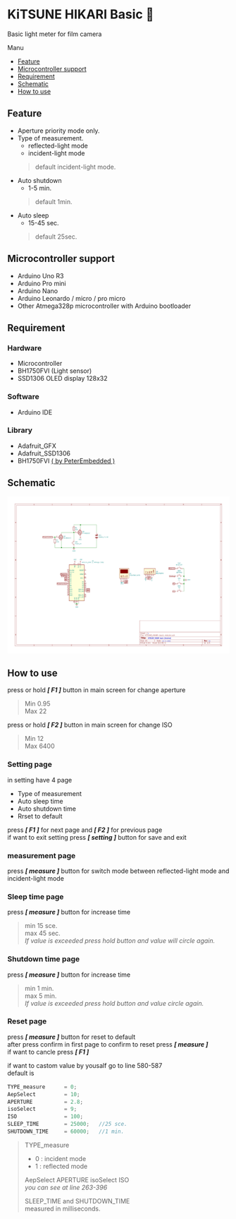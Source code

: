 # KiTSUNE HIKARI Basic 🦊
>
Basic light meter for film camera  
  
Manu  
- [Feature](#Feature)
- [Microcontroller support](#Microcontroller-support)
- [Requirement](#Requirement)
- [Schematic](#Schematic)
- [How to use](#How-to-use)
  
## Feature
- Aperture priority mode only.
- Type of measurement.
  - reflected-light mode
  - incident-light mode
  > default incident-light mode.
- Auto shutdown
  - 1-5 min.
  > default 1min.
- Auto sleep
  - 15-45 sec.
  > default 25sec.
  > 
## Microcontroller support
- Arduino Uno R3
- Arduino Pro mini
- Arduino Nano
- Arduino Leonardo / micro / pro micro
- Other Atmega328p microcontroller with Arduino bootloader 
## Requirement
### Hardware
- Microcontroller
- BH1750FVI (Light sensor)
- SSD1306 OLED display 128x32
### Software
- Arduino IDE
### Library
- Adafruit_GFX
- Adafruit_SSD1306
- BH1750FVI [( by PeterEmbedded )](https://github.com/PeterEmbedded/BH1750FVI)
## Schematic
![](image/KiTSUNE_HIKARI-basic-Arduino.jpg)

## How to use
press or hold ***[ F1 ]*** button in main screen for change aperture
> Min 0.95  
> Max 22
> 
press or hold ***[ F2 ]*** button in main screen for change ISO
> Min 12  
> Max 6400
> 
### Setting page
in setting have 4 page
- Type of measurement
- Auto sleep time
- Auto shutdown time
- Rrset to default

press ***[ F1 ]*** for next page and ***[ F2 ]*** for previous page  
if want to exit setting press ***[ setting ]*** button for save and exit  
>
### measurement page
press ***[ measure ]*** button for switch mode between reflected-light mode and incident-light mode
>
### Sleep time page  
press ***[ measure ]*** button for increase time  
> min 15 sce.  
> max 45 sec.  
> *If value is exceeded press hold button and value will circle again.*  
>
### Shutdown time page  
press ***[ measure ]*** button for increase time
> min 1 min.  
> max 5 min.  
> *If value is exceeded press hold button and value circle again.*  
>
### Reset page  
press ***[ measure ]*** button for reset to default  
after press confirm in first page to confirm to reset press ***[ measure ]***  
if want to cancle press ***[ F1 ]***   
  
if want to castom value by yousalf go to line 580-587  
default is
```c++
TYPE_measure      = 0;
AepSelect         = 10;
APERTURE          = 2.8;
isoSelect         = 9;
ISO               = 100;
SLEEP_TIME        = 25000;   //25 sce.
SHUTDOWN_TIME     = 60000;   //1 min.
```
> TYPE_measure
> - 0 : incident mode
> - 1 : reflected mode
> 
> AepSelect APERTURE isoSelect ISO  
> *you can see at line 263-396*
> 
> SLEEP_TIME and SHUTDOWN_TIME  
> measured in milliseconds.  
> 
